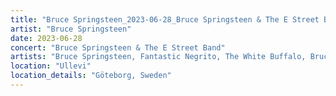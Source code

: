 ```yaml
---
title: "Bruce Springsteen_2023-06-28_Bruce Springsteen & The E Street Band"
artist: "Bruce Springsteen"
date: 2023-06-28
concert: "Bruce Springsteen & The E Street Band"
artists: "Bruce Springsteen, Fantastic Negrito, The White Buffalo, Bruce Springsteen & The E Street Band, Sam Fender"
location: "Ullevi"
location_details: "Göteborg, Sweden"
---
```

